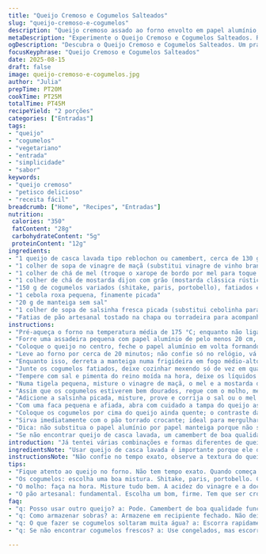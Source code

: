 ```yaml
---
title: "Queijo Cremoso e Cogumelos Salteados"
slug: "queijo-cremoso-e-cogumelos"
description: "Queijo cremoso assado ao forno envolto em papel alumínio, coberto com mistura dourada de cogumelos variados, cebola roxa e temperos. Toque agridoce com molho simples de vinagre, mel e mostarda antiga para equilibrar. Textura cremosa contrastando com a crocância do pão tostado. Receita vegetariana, versátil, fácil de adaptar e servir como entrada numa noite informal ou aperitivo."
metaDescription: "Experimente o Queijo Cremoso e Cogumelos Salteados. Receita deliciosa com combinação agridoce e texturas incríveis. Perfeita para petiscar."
ogDescription: "Descubra o Queijo Cremoso e Cogumelos Salteados. Um prato rico que encanta com texturas e sabores surpreendentes. Ideal como entrada."
focusKeyphrase: "Queijo Cremoso e Cogumelos Salteados"
date: 2025-08-15
draft: false
image: queijo-cremoso-e-cogumelos.jpg
author: "Julia"
prepTime: PT20M
cookTime: PT25M
totalTime: PT45M
recipeYield: "2 porções"
categories: ["Entradas"]
tags:
- "queijo"
- "cogumelos"
- "vegetariano"
- "entrada"
- "simplicidade"
- "sabor"
keywords:
- "queijo cremoso"
- "petisco delicioso"
- "receita fácil"
breadcrumb: ["Home", "Recipes", "Entradas"]
nutrition: 
 calories: "350"
 fatContent: "28g"
 carbohydrateContent: "5g"
 proteinContent: "12g"
ingredients:
- "1 queijo de casca lavada tipo reblochon ou camembert, cerca de 130 g"
- "1 colher de sopa de vinagre de maçã (substitui vinagre de vinho branco)"
- "1 colher de chá de mel (troque o xarope de bordo por mel para toque mais brasileiro)"
- "1 colher de chá de mostarda dijon com grão (mostarda clássica rústica)"
- "150 g de cogumelos variados (shitake, paris, portobello), fatiados em fatias finas de 4 mm"
- "1 cebola roxa pequena, finamente picada"
- "20 g de manteiga sem sal"
- "1 colher de sopa de salsinha fresca picada (substitui cebolinha para variar cheiro)"
- "Fatias de pão artesanal tostado na chapa ou torradeira para acompanhar"
instructions:
- "Pré-aqueça o forno na temperatura média de 175 °C; enquanto não liga o forno já prepara tudo."
- "Forre uma assadeira pequena com papel alumínio de pelo menos 20 cm, forme um quadrado alto para segurar o queijo sem escorrer muito durante o aquecimento; evita bagunça e garante ponto certo."
- "Coloque o queijo no centro, feche o papel alumínio em volta formando uma ‘barquinha’ – não aperte demais, precisa espaço para o queijo expandir, mas sem deixar frouxo pra não vazar."
- "Leve ao forno por cerca de 20 minutos; não confie só no relógio, vá olhando: quando a parte superior começar a ficar brilhante e levemente trêmula, está no ponto ideal pra abrir."
- "Enquanto isso, derreta a manteiga numa frigideira em fogo médio-alto; jogue a cebola roxa e mexa por 2 minutos até ficar translúcida, aroma já se espalhando, sinal pra atenção."
- "Junte os cogumelos fatiados, deixe cozinhar mexendo só de vez em quando pra não atrapalhar o processo de caramelização; espere formar aquela leve crostinha dourada nas bordas, isso que traz sabor."
- "Tempere com sal e pimenta do reino moída na hora, deixe os líquidos dos cogumelos evaporarem – se fizer o contrário, a textura fica ‘coxinha’ e sem graça."
- "Numa tigela pequena, misture o vinagre de maçã, o mel e a mostarda dijon até formar um molho grossinho e homogêneo; esse molho faz a diferença, acrescenta acidez e um toque adocicado que corta o cremoso do queijo."
- "Assim que os cogumelos estiverem bem dourados, regue com o molho, mexa bem para desgrudar os resíduos do fundo da frigideira e dar brilho à mistura. Tire do fogo rapidamente para manter frescor do tempero."
- "Adicione a salsinha picada, misture, prove e corrija o sal ou o mel se precisar – cozhas e prove, sempre esse mantra."
- "Com uma faca pequena e afiada, abra com cuidado a tampa do queijo assado – faça movimentos suaves pra não desmanchar a parte cremosa que fica por dentro."
- "Coloque os cogumelos por cima do queijo ainda quente; o contraste das texturas fica evidente, aquela combinação que surpreende."
- "Sirva imediatamente com o pão torrado crocante; ideal para mergulhar e pegar o queijo derretido junto com os cogumelos. Lembre de preparar tudo próximo da hora de servir para evitar ressecar."
- "Dica: não substitua o papel alumínio por papel manteiga porque não segura a gordura nem o calor do derretimento com eficiência; também não use fogo alto direto para não secar o queijo."
- "Se não encontrar queijo de casca lavada, um camembert de boa qualidade funciona, só evite os super processados que viram um ‘puxajoso’ borrachudo rápido demais."
introduction: "Já tentei várias combinações e formas diferentes de queijos quentes com cogumelos, e aprendi que a escolha do tipo de queijo é essencial pra textura final derretida sem ser pesada. O segredo é assar no papel alumínio, dose certa no tempero e usar mistura variada de cogumelos pra dar complexidade no sabor e crocância. A parte do molho agridoce em tigela é jogo rápido pra elevar a mistura – fica mais fresco e apertado do que só temperar direto na frigideira. Imagina aquela mesa de petiscos numa noite de sábado, pessoal em volta molhando pão no queijo derretido com cogumelos refogados, aroma envolvendo a cozinha. Excelente pra começar qualquer reunião com um toque caseiro sofisticado. Além disso, é uma receita que aceita variações fáceis sem perder a alma – como trocar o tipo de mostarda ou os cogumelos."
ingredientsNote: "Usar queijo de casca lavada é importante porque ele derrete melhor e tem um sabor mais robusto do que queijos comuns. O vinagre de maçã adiciona uma acidez mais suave que não briga com o mel, formando o equilíbrio ideal. Cogumelos variados trazem diferentes texturas e sabores, aumentando a complexidade final. Cebola roxa além do sabor traz um toque colorido e adocicado que casa bem. A manteiga é a gordura que permite que tudo fique dourado e perfumado no ponto certo. O pão precisa ser firme e crocante para suportar o queijo derretido e os cogumelos com textura. Evite pães muito frescos porque desmancham rápido."
instructionsNote: "Não confie no tempo exato, observe a textura do queijo – deve estar macio e quase líquido por dentro, mas não todo escorrido. O papel alumínio é chave para manter o queijo junto e a umidade na medida certa. A caramelização dos cogumelos é o que dá cor e sabor intensos, por isso fogo alto no início e sem mexer demais. O molho frio de vinagre, mel e mostarda transformará o sabor: use sempre na hora para manter frescor. Ao abrir o queijo, faça com cuidado para não danificar a textura cremosa interna. Sirva e coma logo, porque o queijo esfria rápido e perde o charme. Usa faca pequena para abrir, evita desmanchar. Sempre prove e ajuste sal/pimenta depois de adicionar o molho e a salsinha."
tips:
- "Fique atento ao queijo no forno. Não tem tempo exato. Quando começa a brilhar e tremer, tá pronto. Queijo derretido e cremoso, não só escorrendo. Se passar do ponto, fica borrachudo. Cada marca de queijo é diferente."
- "Os cogumelos: escolha uma boa mistura. Shitake, paris, portobello. Cada um dá um toque único. Coco caramelo é o ideal, mas só de vez em quando. Não mexa demais na frigideira. Eles precisam dourar. A textura e sabor aparecem."
- "O molho: faça na hora. Misture tudo bem. A acidez do vinagre e a doçura do mel. Perfeito pra cortar a cremosidade do queijo. Experimente antes de colocar nos cogumelos. Ajuste a mostarda se necessário. É o detalhe que switch no sabor."
- "O pão artesanal: fundamental. Escolha um bom, firme. Tem que ser crocante, para não desmanchar. Pão fresco demais vai derreter. Prefira torrado ou tostado. Isso faz toda a diferença na hora de mergulhar. Queijo derretido e cogumelos fazem a festa."
faq:
- "q: Posso usar outro queijo? a: Pode. Camembert de boa qualidade funciona. Evite queijos muito processados. Eles não derretem bem. O sabor muda também. Mas, mantenha a casca lavada quando possível."
- "q: Como armazenar sobras? a: Armazene em recipiente fechado. Não deixe ressecar. Melhor em geladeira. No dia seguinte, aqueça no forno de novo. Não use micro-ondas. Prefira forno pra manter a textura."
- "q: O que fazer se cogumelos soltaram muita água? a: Escorra rapidamente. A textura vai ficar ruim. A gente quer aquele dourado. Faça fogo alto no início e depois abaixe. Isso ajuda na evaporação, mantendo o sabor."
- "q: Se não encontrar cogumelos frescos? a: Use congelados, mas escorra bem. Frescos são melhores, mas não é o fim do mundo. Alternativas como berinjela refogada também valem. Combinam bem, mas a textura é outra."

---
```

